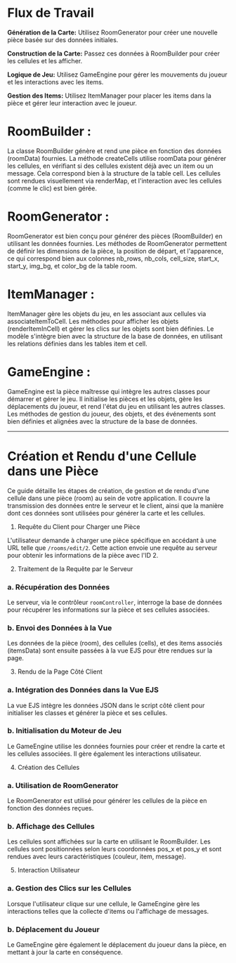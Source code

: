 # Flux de Travail 

**Génération de la Carte:** Utilisez RoomGenerator pour créer une nouvelle pièce basée sur des données initiales.

**Construction de la Carte:** Passez ces données à RoomBuilder pour créer les cellules et les afficher.

**Logique de Jeu:** Utilisez GameEngine pour gérer les mouvements du joueur et les interactions avec les items.

**Gestion des Items:** Utilisez ItemManager pour placer les items dans la pièce et gérer leur interaction avec le joueur.


# RoomBuilder :

La classe RoomBuilder génère et rend une pièce en fonction des données (roomData) fournies.
La méthode createCells utilise roomData pour générer les cellules, en vérifiant si des cellules existent déjà avec un item ou un message. Cela correspond bien à la structure de la table cell.
Les cellules sont rendues visuellement via renderMap, et l'interaction avec les cellules (comme le clic) est bien gérée.


# RoomGenerator :

RoomGenerator est bien conçu pour générer des pièces (RoomBuilder) en utilisant les données fournies.
Les méthodes de RoomGenerator permettent de définir les dimensions de la pièce, la position de départ, et l'apparence, ce qui correspond bien aux colonnes nb_rows, nb_cols, cell_size, start_x, start_y, img_bg, et color_bg de la table room.


# ItemManager :

ItemManager gère les objets du jeu, en les associant aux cellules via associateItemToCell.
Les méthodes pour afficher les objets (renderItemInCell) et gérer les clics sur les objets sont bien définies.
Le modèle s'intègre bien avec la structure de la base de données, en utilisant les relations définies dans les tables item et cell.


# GameEngine :

GameEngine est la pièce maîtresse qui intègre les autres classes pour démarrer et gérer le jeu.
Il initialise les pièces et les objets, gère les déplacements du joueur, et rend l'état du jeu en utilisant les autres classes.
Les méthodes de gestion du joueur, des objets, et des événements sont bien définies et alignées avec la structure de la base de données.


---------

# Création et Rendu d'une Cellule dans une Pièce

Ce guide détaille les étapes de création, de gestion et de rendu d'une cellule dans une pièce (room) au sein de votre application. Il couvre la transmission des données entre le serveur et le client, ainsi que la manière dont ces données sont utilisées pour générer la carte et les cellules.

1. Requête du Client pour Charger une Pièce

L'utilisateur demande à charger une pièce spécifique en accédant à une URL telle que `/rooms/edit/2`. Cette action envoie une requête au serveur pour obtenir les informations de la pièce avec l'ID 2.

2. Traitement de la Requête par le Serveur

### a. Récupération des Données

Le serveur, via le contrôleur `roomController`, interroge la base de données pour récupérer les informations sur la pièce et ses cellules associées.

### b. Envoi des Données à la Vue
Les données de la pièce (room), des cellules (cells), et des items associés (itemsData) sont ensuite passées à la vue EJS pour être rendues sur la page.

3. Rendu de la Page Côté Client
### a. Intégration des Données dans la Vue EJS
La vue EJS intègre les données JSON dans le script côté client pour initialiser les classes et générer la pièce et ses cellules.

### b. Initialisation du Moteur de Jeu
Le GameEngine utilise les données fournies pour créer et rendre la carte et les cellules associées. Il gère également les interactions utilisateur.

4. Création des Cellules
### a. Utilisation de RoomGenerator
Le RoomGenerator est utilisé pour générer les cellules de la pièce en fonction des données reçues.

### b. Affichage des Cellules
Les cellules sont affichées sur la carte en utilisant le RoomBuilder. Les cellules sont positionnées selon leurs coordonnées pos_x et pos_y et sont rendues avec leurs caractéristiques (couleur, item, message).

5. Interaction Utilisateur
### a. Gestion des Clics sur les Cellules
Lorsque l'utilisateur clique sur une cellule, le GameEngine gère les interactions telles que la collecte d'items ou l'affichage de messages.

### b. Déplacement du Joueur
Le GameEngine gère également le déplacement du joueur dans la pièce, en mettant à jour la carte en conséquence.
